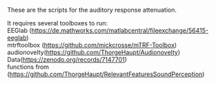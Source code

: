 These are the scripts for the auditory response attenuation.

It requires several toolboxes to run: <br/>
EEGlab (https://de.mathworks.com/matlabcentral/fileexchange/56415-eeglab) <br/>
mtrftoolbox (https://github.com/mickcrosse/mTRF-Toolbox) <br/>
audionovelty(https://github.com/ThorgeHaupt/Audionovelty) <br/>
Data(https://zenodo.org/records/7147701) <br/>
functions from (https://github.com/ThorgeHaupt/RelevantFeaturesSoundPerception)



